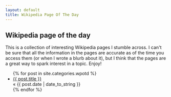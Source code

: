 ```yaml
---
layout: default
title: Wikipedia Page Of The Day
---
```


<section id="wpotd">

<h1>Wikipedia page of the day</h1>

<p>
    This is a collection of interesting Wikipedia pages I stumble across. I
    can't be sure that all the information in the pages are accurate as of the time
    you access them (or when I wrote a blurb about it), but I think that the pages
    are a great way to spark interest in a topic. Enjoy!
</p>

<ul class="posts">
    {% for post in site.categories.wpotd %}
    <li>
        <a href="{{ post.url }}">{{ post.title }}</a>
        <div>&laquo; <span class="date">{{ post.date | date_to_string }}</span></div>
    </li>
    {% endfor %}
</ul>

</section>
